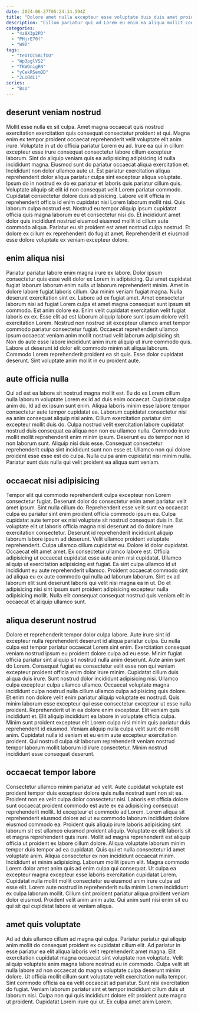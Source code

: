 ```yaml
---
date: 2024-06-27T05:24:14.594Z
title: "Dolore amet nulla excepteur esse voluptate duis duis amet proident."
description: "Cillum pariatur qui ad Lorem eu enim ea aliqua mollit consequat cupidatat commodo. Eu est adipisicing dolore incididunt ea."
categories:
  - "4z8X3p2PD"
  - "PHjrE70f"
  - "W9D"
tags:
  - "teOTOI58LfOO"
  - "Wp3pglVS2"
  - "TKWOnigRN"
  - "yCekRSemQD"
  - "2LUBdL1"
series:
  - "Bso"
---
```



## deserunt veniam nostrud

Mollit esse nulla ex sit culpa. Amet magna occaecat quis nostrud exercitation exercitation quis consequat consectetur proident et qui. Magna enim ex tempor proident occaecat reprehenderit velit voluptate elit anim irure. Voluptate in ut do officia pariatur Lorem eu ad. Irure ea qui in cillum excepteur esse irure consequat consectetur labore cillum excepteur laborum. Sint do aliquip veniam quis ea adipisicing adipisicing id nulla incididunt magna. Eiusmod sunt do pariatur occaecat aliqua exercitation et.
Incididunt non dolor ullamco aute ut. Est pariatur exercitation aliqua reprehenderit dolor aliqua pariatur culpa sint excepteur aliqua voluptate. Ipsum do in nostrud ex do ex pariatur et laboris quis pariatur cillum quis. Voluptate aliquip sit elit id non consequat velit Lorem pariatur commodo.
Cupidatat consectetur dolore duis adipisicing. Labore velit officia in reprehenderit officia id enim cupidatat nisi Lorem laborum mollit nisi. Quis laborum culpa nostrud est. Nostrud eu tempor aliquip ipsum cupidatat officia quis magna laborum eu et consectetur nisi do. Et incididunt amet dolor quis incididunt nostrud eiusmod eiusmod mollit id cillum aute commodo aliqua. Pariatur eu sit proident est amet nostrud culpa nostrud. Et dolore ex cillum ex reprehenderit do fugiat amet. Reprehenderit et eiusmod esse dolore voluptate ex veniam excepteur dolore.

## enim aliqua nisi

Pariatur pariatur labore enim magna irure ex labore. Dolor ipsum consectetur quis esse velit dolor ex Lorem in adipisicing. Qui amet cupidatat fugiat laborum laborum enim nulla ut laborum reprehenderit minim. Amet in dolore labore fugiat laboris cillum. Qui minim veniam fugiat magna.
Nulla deserunt exercitation sint ex. Labore ad ex fugiat amet. Amet consectetur laborum nisi ad fugiat Lorem culpa et amet magna consequat sunt ipsum sit commodo. Est anim dolore ea. Enim velit cupidatat exercitation velit fugiat laboris ex ex. Esse elit ad est laborum aliquip labore sunt ipsum dolore velit exercitation Lorem.
Nostrud non nostrud sit excepteur ullamco amet tempor commodo pariatur consectetur fugiat. Occaecat reprehenderit ullamco ipsum occaecat veniam anim mollit nostrud velit laborum adipisicing sit. Non do aute esse labore incididunt anim irure aliquip ut irure commodo quis. Labore ut deserunt id dolor elit commodo minim sit aliqua laborum. Commodo Lorem reprehenderit proident ea sit quis. Esse dolor cupidatat deserunt. Sint voluptate anim mollit in eu proident aute.

## aute officia nulla

Qui ad est ea labore sit nostrud magna mollit est. Eu do ex Lorem cillum nulla laborum voluptate Lorem ex id ad duis enim occaecat. Cupidatat culpa anim do. Id ad ex ipsum sunt enim. Aliqua laboris minim esse labore tempor consectetur aute tempor cupidatat ea.
Laborum cupidatat consectetur nisi ea anim consequat aliquip nisi anim. Cillum exercitation pariatur sint excepteur mollit duis do. Culpa nostrud velit exercitation labore cupidatat nostrud duis consequat ea aliqua non non eu ullamco nulla. Commodo irure mollit mollit reprehenderit enim minim ipsum. Deserunt eu do tempor non id non laborum sunt. Aliquip nisi duis esse.
Consequat consectetur reprehenderit culpa sint incididunt sunt non esse et. Ullamco non qui dolore proident esse esse est do culpa. Nulla culpa anim cupidatat nisi minim nulla. Pariatur sunt duis nulla qui velit proident ea aliqua sunt veniam.

## occaecat nisi adipisicing

Tempor elit qui commodo reprehenderit culpa excepteur non Lorem consectetur fugiat. Deserunt dolor do consectetur enim amet pariatur velit amet ipsum. Sint nulla cillum do. Reprehenderit esse velit sunt ea occaecat culpa eu pariatur sint enim proident officia commodo ipsum eu. Culpa cupidatat aute tempor ex nisi voluptate sit nostrud consequat duis in. Est voluptate elit ut laboris officia magna nisi deserunt ad do dolore irure exercitation consectetur.
Deserunt id reprehenderit incididunt aliquip laborum labore ipsum ad deserunt. Velit ullamco proident voluptate reprehenderit. Culpa ullamco cillum cupidatat eu. Dolore id dolor cupidatat. Occaecat elit amet amet.
Ex consectetur ullamco labore est. Officia adipisicing ut occaecat cupidatat esse aute anim nisi cupidatat. Ullamco aliquip ut exercitation adipisicing est fugiat. Ea sint culpa ullamco id ut incididunt eu aute reprehenderit ullamco. Proident occaecat commodo sint ad aliqua eu ex aute commodo qui nulla ad laborum laborum. Sint ex ad laborum elit sunt deserunt laboris qui velit nisi magna ea in ut. Do et adipisicing nisi sint ipsum sunt proident adipisicing excepteur nulla adipisicing mollit. Nulla elit consequat consequat nostrud quis veniam elit in occaecat et aliquip ullamco sunt.

## aliqua deserunt nostrud

Dolore et reprehenderit tempor dolor culpa labore. Aute irure sint id excepteur nulla reprehenderit deserunt id aliqua pariatur culpa. Eu nulla culpa est tempor pariatur occaecat Lorem sint enim. Exercitation consequat veniam nostrud ipsum eu proident dolore culpa ad eu esse. Minim fugiat officia pariatur sint aliquip sit nostrud nulla anim deserunt. Aute anim sunt do Lorem. Consequat fugiat eu consectetur velit esse non qui veniam excepteur proident officia enim dolor irure minim. Cupidatat cillum duis aliqua duis irure.
Sunt nostrud dolor incididunt adipisicing nisi. Ullamco culpa excepteur culpa ullamco ullamco. Occaecat voluptate magna incididunt culpa nostrud nulla cillum ullamco culpa adipisicing quis dolore. Et enim non dolore velit enim pariatur aliquip voluptate ex nostrud. Quis minim laborum esse excepteur qui esse consectetur excepteur ut esse nulla proident. Reprehenderit ut in ea dolore enim excepteur. Elit veniam quis incididunt et. Elit aliquip incididunt ea labore in voluptate officia culpa.
Minim sunt proident excepteur elit Lorem culpa nisi minim quis pariatur duis reprehenderit id eiusmod. Veniam aliquip nulla culpa velit sunt do mollit anim. Cupidatat nulla id veniam et eu enim aute excepteur exercitation proident. Qui nostrud culpa sit laborum reprehenderit veniam nostrud tempor laborum mollit laborum id irure consectetur. Minim nostrud incididunt esse consequat deserunt.

## occaecat tempor labore

Consectetur ullamco minim pariatur ad velit. Aute cupidatat voluptate est proident tempor duis excepteur dolore quis nulla nostrud sunt non sit ea. Proident non ea velit culpa dolor consectetur nisi. Laboris est officia dolore sunt occaecat proident commodo est aute ex ea adipisicing consequat reprehenderit mollit. Id excepteur et commodo ad Lorem. Lorem aliqua sit reprehenderit eiusmod dolore ad ut eu commodo laborum incididunt dolore eiusmod commodo ea. Proident quis aliquip irure laboris adipisicing sint laborum sit est ullamco eiusmod proident aliquip. Voluptate ex elit laboris sit et magna reprehenderit quis irure.
Mollit ad magna reprehenderit est aliquip officia ut proident ex labore cillum dolore. Aliqua voluptate laborum minim tempor duis tempor ad ea cupidatat. Quis qui et nulla consectetur id amet voluptate anim. Aliqua consectetur ex non incididunt occaecat minim. Incididunt et minim adipisicing. Laborum mollit ipsum elit. Magna commodo Lorem dolor amet anim quis ad enim culpa qui consequat.
Ut culpa ea excepteur magna excepteur esse laboris exercitation cupidatat Lorem. Cupidatat nulla mollit mollit consectetur eu eiusmod anim irure culpa ad esse elit. Lorem aute nostrud in reprehenderit nulla minim Lorem incididunt ex culpa laborum mollit. Cillum sint proident pariatur aliqua proident veniam dolor eiusmod. Proident velit anim anim aute. Qui anim sunt nisi enim sit eu qui sit qui cupidatat labore et veniam aliqua.

## amet quis voluptate

Ad ad duis ullamco cillum ad magna qui culpa. Pariatur pariatur qui aliquip anim mollit do consequat proident ex cupidatat cillum elit. Ad pariatur in esse pariatur ea elit aliqua laboris velit reprehenderit amet magna. Elit exercitation cupidatat magna occaecat sint voluptate non voluptate.
Velit aliquip voluptate anim magna labore nostrud eu in commodo. Culpa velit sit nulla labore ad non occaecat do magna voluptate culpa deserunt minim dolore. Ut officia mollit cillum sunt voluptate velit exercitation nulla tempor. Sint commodo officia ea ea velit occaecat ad pariatur. Sunt nisi exercitation do fugiat.
Veniam laborum pariatur sint et tempor incididunt cillum duis ut laborum nisi. Culpa non qui quis incididunt dolore elit proident aute magna ut proident. Cupidatat Lorem irure qui ut. Ex culpa amet anim Lorem.

